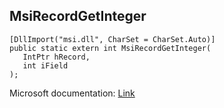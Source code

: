 ## MsiRecordGetInteger

```
[DllImport("msi.dll", CharSet = CharSet.Auto)]
public static extern int MsiRecordGetInteger(
   IntPtr hRecord,
   int iField
);
```

Microsoft documentation: [Link](https://learn.microsoft.com/en-us/windows/win32/api/msiquery/nf-msiquery-msirecordgetinteger)

